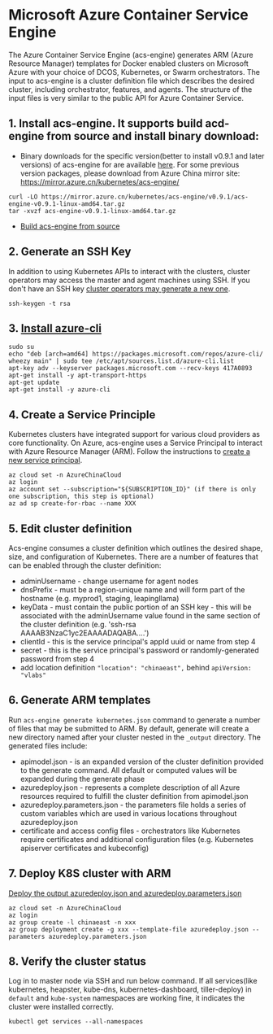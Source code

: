# Microsoft Azure Container Service Engine

The Azure Container Service Engine (acs-engine) generates ARM (Azure Resource Manager) templates for Docker enabled clusters on Microsoft Azure with your choice of DCOS, Kubernetes, or Swarm orchestrators. The input to acs-engine is a cluster definition file which describes the desired cluster, including orchestrator, features, and agents. The structure of the input files is very similar to the public API for Azure Container Service.


## 1. Install acs-engine. It supports build acd-engine from source and install binary download:
- Binary downloads for the specific version(better to install v0.9.1 and later versions) of acs-engine for are available [here](https://github.com/Azure/acs-engine/releases/). For some previous version packages, please download from Azure China mirror site: https://mirror.azure.cn/kubernetes/acs-engine/
```
curl -LO https://mirror.azure.cn/kubernetes/acs-engine/v0.9.1/acs-engine-v0.9.1-linux-amd64.tar.gz
tar -xvzf acs-engine-v0.9.1-linux-amd64.tar.gz
```
- [Build acs-engine from source](https://github.com/Azure/acs-engine/blob/master/docs/acsengine.zh-CN.md)


## 2. Generate an SSH Key 
In addition to using Kubernetes APIs to interact with the clusters, cluster operators may access the master and agent machines using SSH. If you don't have an SSH key [cluster operators may generate a new one](https://github.com/Azure/acs-engine/blob/master/docs/ssh.md#ssh-key-generation).
```
ssh-keygen -t rsa
```

## 3. [Install azure-cli](https://docs.microsoft.com/en-us/cli/azure/install-azure-cli?view=azure-cli-latest)
```
sudo su
echo "deb [arch=amd64] https://packages.microsoft.com/repos/azure-cli/ wheezy main" | sudo tee /etc/apt/sources.list.d/azure-cli.list
apt-key adv --keyserver packages.microsoft.com --recv-keys 417A0893
apt-get install -y apt-transport-https
apt-get update
apt-get install -y azure-cli
```

## 4. Create a Service Principle
Kubernetes clusters have integrated support for various cloud providers as core functionality. On Azure, acs-engine uses a Service Principal to interact with Azure Resource Manager (ARM). Follow the instructions to [create a new service principal](https://github.com/Azure/acs-engine/blob/master/docs/serviceprincipal.md).
```
az cloud set -n AzureChinaCloud
az login
az account set --subscription="${SUBSCRIPTION_ID}" (if there is only one subscription, this step is optional)
az ad sp create-for-rbac --name XXX
```

## 5. Edit cluster definition
Acs-engine consumes a cluster definition which outlines the desired shape, size, and configuration of Kubernetes. There are a number of features that can be enabled through the cluster definition:
* adminUsername - change username for agent nodes
* dnsPrefix - must be a region-unique name and will form part of the hostname (e.g. myprod1, staging, leapingllama) 
* keyData - must contain the public portion of an SSH key - this will be associated with the adminUsername value found in the same section of the cluster definition (e.g. 'ssh-rsa AAAAB3NzaC1yc2EAAAADAQABA....')
* clientId - this is the service principal's appId uuid or name from step 4
* secret - this is the service principal's password or randomly-generated password from step 4
* add location definition `"location": "chinaeast",` behind `apiVersion: "vlabs"`

## 6. Generate ARM templates
Run `acs-engine generate kubernetes.json` command to generate a number of files that may be submitted to ARM. By default, generate will create a new directory named after your cluster nested in the `_output` directory. The generated files include:
* apimodel.json - is an expanded version of the cluster definition provided to the generate command. All default or computed values will be expanded during the generate phase
* azuredeploy.json - represents a complete description of all Azure resources required to fulfill the cluster definition from apimodel.json
* azuredeploy.parameters.json - the parameters file holds a series of custom variables which are used in various locations throughout azuredeploy.json
* certificate and access config files - orchestrators like Kubernetes require certificates and additional configuration files (e.g. Kubernetes apiserver certificates and kubeconfig)

## 7. Deploy K8S cluster with ARM
[Deploy the output azuredeploy.json and azuredeploy.parameters.json](https://github.com/Azure/acs-engine/blob/master/docs/acsengine.md#deployment-usage)
```
az cloud set -n AzureChinaCloud
az login
az group create -l chinaeast -n xxx
az group deployment create -g xxx --template-file azuredeploy.json --parameters azuredeploy.parameters.json
```

## 8. Verify the cluster status
Log in to master node via SSH and run below command. If all services(like kubernetes, heapster, kube-dns, kubernetes-dashboard, tiller-deploy) in `default` and `kube-system` namespaces are working fine, it indicates the cluster were installed correctly.
```
kubectl get services --all-namespaces
```
